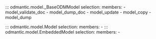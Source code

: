 ::: odmantic.model._BaseODMModel
    selection:
        members:
          - model_validate_doc
          - model_dump_doc
          - model_update
          - model_copy
          - model_dump

::: odmantic.model.Model
    selection:
        members:
          -
::: odmantic.model.EmbeddedModel
    selection:
        members:
          -
